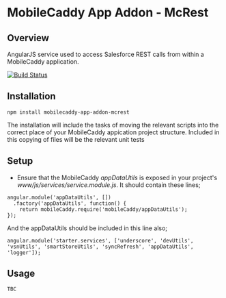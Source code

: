 # MobileCaddy App Addon - McRest

## Overview

AngularJS service used to access Salesforce REST calls from within a MobileCaddy application.

[![Build Status](https://travis-ci.org/MobileCaddy/mobilecaddy-app-addon-mcrest.svg)](https://travis-ci.org/MobileCaddy/mobilecaddy-app-addon-mcrest)


## Installation

```
npm install mobilecaddy-app-addon-mcrest
```

The installation will include the tasks of moving the relevant scripts into the correct place of your MobileCaddy appication project structure. Included in this copying of files will be the relevant unit tests

## Setup

* Ensure that the MobileCaddy _appDataUtils_ is exposed in your project's _www/js/services/service.module.js_. It should contain these lines;

```
angular.module('appDataUtils', [])
  .factory('appDataUtils', function() {
    return mobileCaddy.require('mobileCaddy/appDataUtils');
});
```

And the appDataUtils should be included in this line also;

```
angular.module('starter.services', ['underscore', 'devUtils', 'vsnUtils', 'smartStoreUtils', 'syncRefresh', 'appDataUtils', 'logger']);
```

## Usage

```
TBC
```
